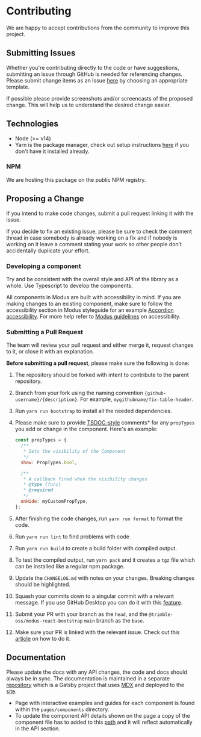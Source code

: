 # Contributing

We are happy to accept contributions from the community to improve this project.

## Submitting Issues

Whether you're contributing directly to the code or have suggestions, submitting an issue through GitHub is needed
for referencing changes. Please submit change items as an Issue [here](https://github.com/trimble-oss/modus-react-bootstrap/issues) by choosing an appropriate template.

If possible please provide screenshots and/or screencasts of the proposed change. This will help us to understand the desired change easier.

## Technologies

- Node (>= v14)
- Yarn is the package manager, check out setup
  instructions [here](https://yarnpkg.com/en/docs/install) if you don't have it installed already.

### NPM

We are hosting this package on the public NPM registry.

## Proposing a Change

If you intend to make code changes, submit a pull request linking it with the issue.

If you decide to fix an existing issue, please be sure to check the comment thread in case somebody is already working on a fix and if nobody is working on it leave a comment stating your work so other people don’t accidentally duplicate your effort.

### Developing a component

Try and be consistent with the overall style and API of the library as a whole. Use Typescript to develop the components.

All components in Modus are built with accessibility in mind. If you are making changes to an existing component, make sure to follow the accessibility section in Modus styleguide for an example [Accordion accessibility](https://modus.trimble.com/components/accordions/#accessibility). For more help refer to [Modus guidelines](https://modus.trimble.com/foundations/accessibility/?q=acce#acce) on accessibility.

### Submitting a Pull Request

The team will review your pull request and either merge it, request changes to it, or close it with an explanation.

**Before submitting a pull request**, please make sure the following is done:

1. The repository should be forked with intent to contribute to the parent repository.
2. Branch from your fork using the naming convention `{github-username}/{description}`. For example, `mygithubname/fix-table-header`.
3. Run `yarn run bootstrap` to install all the needed dependencies.
4. Please make sure to provide [TSDOC-style](https://tsdoc.org/) comments\* for any `propTypes` you add or change in the component.
   Here's an example:

   ```js
   const propTypes = {
     /**
      * Sets the visibility of the Component
      */
     show: PropTypes.bool,

     /**
      * A callback fired when the visibility changes
      * @type {func}
      * @required
      */
     onHide: myCustomPropType,
   };
   ```

5. After finishing the code changes, run `yarn run format` to format the code.
6. Run `yarn run lint` to find problems with code
7. Run `yarn run build` to create a build folder with compiled output.
8. To test the compiled output, run `yarn pack` and it creates a `tgz` file which can be installed like a regular npm package.
9. Update the `CHANGELOG.md` with notes on your changes. Breaking changes should be highlighted.
10. Squash your commits down to a singular commit with a relevant message. If you use GitHub Desktop you can do it with this [feature](https://docs.github.com/en/desktop/contributing-and-collaborating-using-github-desktop/managing-commits/squashing-commits).
11. Submit your PR with your branch as the `head`, and the `@trimble-oss/modus-react-bootstrap` `main` branch as the `base`.
12. Make sure your PR is linked with the relevant issue. Check out this [article](https://docs.github.com/en/issues/tracking-your-work-with-issues/linking-a-pull-request-to-an-issue) on how to do it.

## Documentation

Please update the docs with any API changes, the code and docs should always be in sync.
The documentation is maintained in a separate [repository](https://github.com/trimble-oss/website-modus-react-bootstrap.trimble.com) which is a Gatsby project that uses [MDX](https://www.gatsbyjs.com/docs/how-to/routing/mdx/) and deployed to the [site](https://modus-react-bootstrap.trimble.com/).

- Page with interactive examples and guides for each component is found within the `pages/components` directory.
- To update the component API details shown on the page a copy of the component file has to added to this [path](https://github.com/trimble-oss/website-modus-react-bootstrap.trimble.com/tree/main/src/api-docs/modus-react-bootstrap) and it will reflect automatically in the API section.
